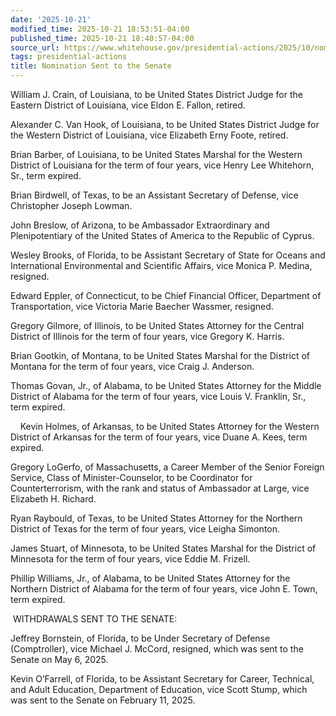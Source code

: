 ```yaml
---
date: '2025-10-21'
modified_time: 2025-10-21 18:53:51-04:00
published_time: 2025-10-21 18:40:57-04:00
source_url: https://www.whitehouse.gov/presidential-actions/2025/10/nomination-sent-to-the-senate-f090/
tags: presidential-actions
title: Nomination Sent to the Senate
---
```

 
William J. Crain, of Louisiana, to be United States District Judge for
the Eastern District of Louisiana, vice Eldon E. Fallon, retired.

Alexander C. Van Hook, of Louisiana, to be United States District Judge
for the Western District of Louisiana, vice Elizabeth Erny Foote,
retired.

Brian Barber, of Louisiana, to be United States Marshal for the Western
District of Louisiana for the term of four years, vice Henry Lee
Whitehorn, Sr., term expired.

Brian Birdwell, of Texas, to be an Assistant Secretary of Defense, vice
Christopher Joseph Lowman.

John Breslow, of Arizona, to be Ambassador Extraordinary and
Plenipotentiary of the United States of America to the Republic of
Cyprus.

Wesley Brooks, of Florida, to be Assistant Secretary of State for Oceans
and International Environmental and Scientific Affairs, vice Monica P.
Medina, resigned.

Edward Eppler, of Connecticut, to be Chief Financial Officer, Department
of Transportation, vice Victoria Marie Baecher Wassmer, resigned.

Gregory Gilmore, of Illinois, to be United States Attorney for the
Central District of Illinois for the term of four years, vice Gregory K.
Harris.

Brian Gootkin, of Montana, to be United States Marshal for the District
of Montana for the term of four years, vice Craig J. Anderson.

Thomas Govan, Jr., of Alabama, to be United States Attorney for the
Middle District of Alabama for the term of four years, vice Louis V.
Franklin, Sr., term expired.

    Kevin Holmes, of Arkansas, to be United States Attorney for the
Western District of Arkansas for the term of four years, vice Duane A.
Kees, term expired.

Gregory LoGerfo, of Massachusetts, a Career Member of the Senior Foreign
Service, Class of Minister-Counselor, to be Coordinator for
Counterterrorism, with the rank and status of Ambassador at Large, vice
Elizabeth H. Richard.

Ryan Raybould, of Texas, to be United States Attorney for the Northern
District of Texas for the term of four years, vice Leigha Simonton.

James Stuart, of Minnesota, to be United States Marshal for the District
of Minnesota for the term of four years, vice Eddie M. Frizell.

Phillip Williams, Jr., of Alabama, to be United States Attorney for the
Northern District of Alabama for the term of four years, vice John E.
Town, term expired.

 WITHDRAWALS SENT TO THE SENATE:

Jeffrey Bornstein, of Florida, to be Under Secretary of Defense
(Comptroller), vice Michael J. McCord, resigned, which was sent to the
Senate on May 6, 2025.

Kevin O’Farrell, of Florida, to be Assistant Secretary for Career,
Technical, and Adult Education, Department of Education, vice Scott
Stump, which was sent to the Senate on February 11, 2025.
